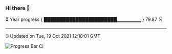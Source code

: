 ### Hi there 👋

⏳ Year progress { ███████████████████████▁▁▁▁▁▁▁ } 79.87 %

---

⏰ Updated on Tue, 19 Oct 2021 12:18:01 GMT

![Progress Bar CI](https://github.com/liununu/liununu/workflows/Progress%20Bar%20CI/badge.svg)

